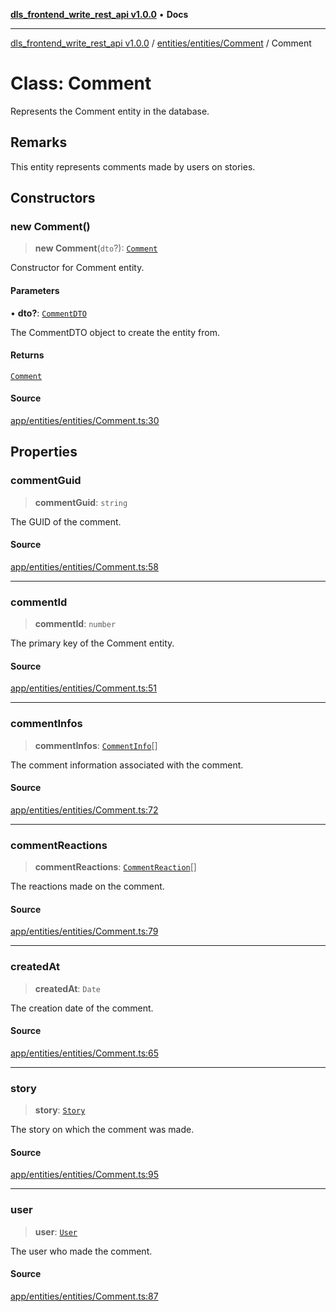 [**dls_frontend_write_rest_api v1.0.0**](../../../../README.md) • **Docs**

***

[dls_frontend_write_rest_api v1.0.0](../../../../modules.md) / [entities/entities/Comment](../README.md) / Comment

# Class: Comment

Represents the Comment entity in the database.

## Remarks

This entity represents comments made by users on stories.

## Constructors

### new Comment()

> **new Comment**(`dto`?): [`Comment`](Comment.md)

Constructor for Comment entity.

#### Parameters

• **dto?**: [`CommentDTO`](../../../DTOs/CommentDTO/classes/CommentDTO.md)

The CommentDTO object to create the entity from.

#### Returns

[`Comment`](Comment.md)

#### Source

[app/entities/entities/Comment.ts:30](https://github.com/No-Life-inc/dls_write_api/blob/3b6ede554338fca33854ae593d3c96d63a70eb98/app/entities/entities/Comment.ts#L30)

## Properties

### commentGuid

> **commentGuid**: `string`

The GUID of the comment.

#### Source

[app/entities/entities/Comment.ts:58](https://github.com/No-Life-inc/dls_write_api/blob/3b6ede554338fca33854ae593d3c96d63a70eb98/app/entities/entities/Comment.ts#L58)

***

### commentId

> **commentId**: `number`

The primary key of the Comment entity.

#### Source

[app/entities/entities/Comment.ts:51](https://github.com/No-Life-inc/dls_write_api/blob/3b6ede554338fca33854ae593d3c96d63a70eb98/app/entities/entities/Comment.ts#L51)

***

### commentInfos

> **commentInfos**: [`CommentInfo`](../../CommentInfo/classes/CommentInfo.md)[]

The comment information associated with the comment.

#### Source

[app/entities/entities/Comment.ts:72](https://github.com/No-Life-inc/dls_write_api/blob/3b6ede554338fca33854ae593d3c96d63a70eb98/app/entities/entities/Comment.ts#L72)

***

### commentReactions

> **commentReactions**: [`CommentReaction`](../../CommentReaction/classes/CommentReaction.md)[]

The reactions made on the comment.

#### Source

[app/entities/entities/Comment.ts:79](https://github.com/No-Life-inc/dls_write_api/blob/3b6ede554338fca33854ae593d3c96d63a70eb98/app/entities/entities/Comment.ts#L79)

***

### createdAt

> **createdAt**: `Date`

The creation date of the comment.

#### Source

[app/entities/entities/Comment.ts:65](https://github.com/No-Life-inc/dls_write_api/blob/3b6ede554338fca33854ae593d3c96d63a70eb98/app/entities/entities/Comment.ts#L65)

***

### story

> **story**: [`Story`](../../Story/classes/Story.md)

The story on which the comment was made.

#### Source

[app/entities/entities/Comment.ts:95](https://github.com/No-Life-inc/dls_write_api/blob/3b6ede554338fca33854ae593d3c96d63a70eb98/app/entities/entities/Comment.ts#L95)

***

### user

> **user**: [`User`](../../User/classes/User.md)

The user who made the comment.

#### Source

[app/entities/entities/Comment.ts:87](https://github.com/No-Life-inc/dls_write_api/blob/3b6ede554338fca33854ae593d3c96d63a70eb98/app/entities/entities/Comment.ts#L87)
